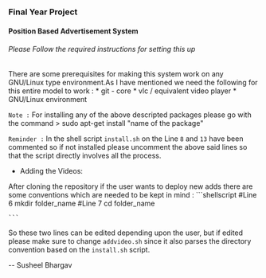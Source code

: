 ### Final Year Project 
#### Position Based Advertisement System 
###### Please Follow the required instructions for setting this up

There are some prerequisites for making this system work on any GNU/Linux
type environment.As I have mentioned we need the following for this entire
model to work : 
	* git - core
	* vlc / equivalent video player
	* GNU/Linux environment

`Note :` For installing any of the above descripted packages please go with the 
	 command
	> sudo apt-get install "name of the package"

`Reminder :` In the shell script `install.sh` on the Line `8` and `13` have been
	     commented so if not installed please uncomment the above said lines
	     so that the script directly involves all the process.

* Adding the Videos:

After cloning the repository if the user wants to deploy new adds there are some
conventions which are needed to be kept in mind :
	```shellscript
	#Line 6 
		mkdir folder_name
	#Line 7 
		cd folder_name

	```
So these two lines can be edited depending upon the user, but if edited please 
make sure to change `addvideo.sh` since it also parses the directory convention
based on the `install.sh` script.

-- Susheel Bhargav



